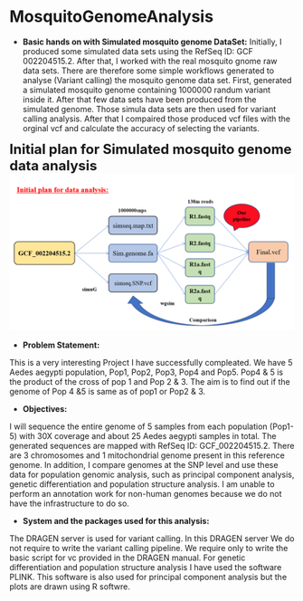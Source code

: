 # MosquitoGenomeAnalysis

+ **Basic hands on with Simulated mosquito genome DataSet:**
Initially, I produced some simulated data sets using the RefSeq ID: GCF 002204515.2. 
After that, I worked with the real mosquito gnome raw data sets. There are therefore some simple workflows generated to analyse (Variant calling) the mosquito genome data set.
First, generated a simulated mosquito genome containing 1000000 randum variant inside it.
After that few data sets have been produced from the simulated genome.
Those simula data sets are then used for variant calling analysis.
After that I compaired those produced vcf files with the orginal vcf and calculate the accuracy of selecting the variants. 

<font size="5">**Initial plan for Simulated mosquito genome data analysis**</font>
<img src="images/InitialPlan.png">



+ **Problem Statement:**

This is a very interesting Project I have successfully compleated.
We have 5 Aedes aegypti population, Pop1, Pop2, Pop3, Pop4 and Pop5. 
Pop4 & 5 is the product of the cross of pop 1 and Pop 2 & 3.
The aim is to find out if the genome of Pop 4 &5 is same as of pop1 or Pop2 & 3. 


+ **Objectives:**

I will sequence the entire genome of 5 samples from each population (Pop1-5) with 30X coverage and about 25 Aedes aegypti samples in total. 
The generated sequences are mapped with RefSeq ID: GCF_002204515.2. There are 3 chromosomes and 1 mitochondrial genome present in this reference genome.
In addition, I compare genomes at the SNP level and use these data for population genomic analysis, such as principal component analysis, genetic 
differentiation and population structure analysis. I am unable to perform an annotation work for non-human genomes because we do not have the 
infrastructure to do so.


+ **System and the packages used for this analysis:**

The DRAGEN server is used for variant calling. In this DRAGEN server We do not require to write the variant calling pipeline.
We require only to write the basic script for vc provided in the DRAGEN manual.
For genetic differentiation and population structure analysis I have used the software PLINK. 
This software is also used for principal component analysis but the plots are drawn using R softwre. 




